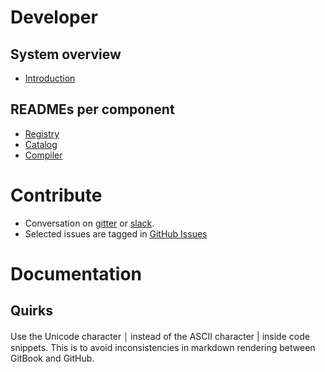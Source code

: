 # Developer

## System overview
- [Introduction](https://github.com/quiltdata/quilt/blob/master/README.md)

## READMEs per component
- [Registry](https://github.com/quiltdata/quilt/blob/master/registry/README.md)
- [Catalog](https://github.com/quiltdata/quilt/blob/master/catalog/README.md)
- [Compiler](https://github.com/quiltdata/quilt/blob/master/compiler/README.md)

# Contribute
- Conversation on [gitter](https://gitter.im/quilt-data/Lobby) or [slack](https://slack.quiltdata.com/).
- Selected issues are tagged in [GitHub Issues](https://github.com/quiltdata/quilt/issues)

# Documentation
## Quirks
Use the Unicode character ￨ instead of the ASCII character | inside code snippets. This is to avoid inconsistencies in markdown rendering between GitBook and GitHub.
